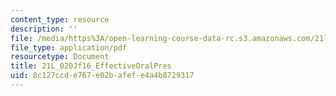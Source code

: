 ```yaml
---
content_type: resource
description: ''
file: /media/https%3A/open-learning-course-data-rc.s3.amazonaws.com/21l-020j-globalization-the-good-the-bad-and-the-in-between-fall-2016/8c127ccde767e02bafefe4a4b8729317_21L_020Jf16_EffectiveOralPres.pdf
file_type: application/pdf
resourcetype: Document
title: 21L_020Jf16_EffectiveOralPres
uid: 8c127ccd-e767-e02b-afef-e4a4b8729317
---
```

